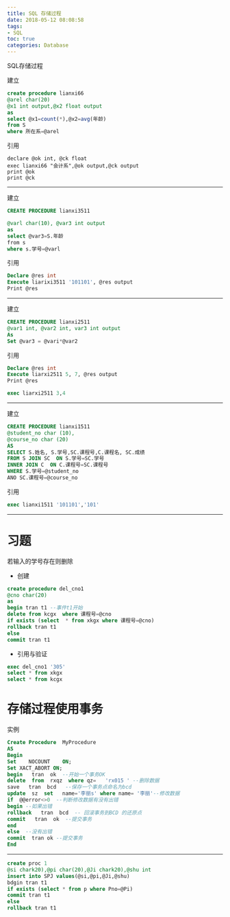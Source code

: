 ```yaml
---
title: SQL 存储过程
date: 2018-05-12 08:08:58
tags:
- SQL
toc: true
categories: Database
---
```

SQL存储过程
<!--more-->
建立
```sql
create procedure lianxi66
@arel char(20)
@x1 int output,@x2 float output
as
select @x1=count(*),@x2=avg(年龄)
from S
where 所在系=@arel
```
引用
```
declare @ok int, @ck float
exec lianxi66 "会计系",@ok output,@ck output
print @ok
print @ck
```
---------------------------------------------------------

建立
```sql
CREATE PROCEDURE lianxi3511

@varl char(10), @var3 int output
as
select @var3=S.年龄
frоm ѕ
where s.学号=@varl
```
引用
```sql
Declare @res int
Execute liarixi3511 '101101', @res output
Print @res
```
----------------------------------------------------------
建立
```sql
CREATE PROCEDURE lianxi2511
@var1 int, @var2 int, var3 int output
As
Set @var3 = @vari*@var2
```
引用
```sql
Declare @res int
Execute liarxi2511 5, 7, @res output
Print @res

exec liarxi2511 3,4
```
----------------------------------------------------------
建立
```sql
CREATE PROCEDURE lianxi1511
@student_no char (10),
@course_no char (20)
AS
SELECT S.姓名, S.学号,SC.课程号,C.课程名, SC.成绩
FROM S JOIN SC  ON S.学号=SC.学号
INNER JOIN C  ON C.课程号=SC.课程号
WHERE S.学号=@student_no
ANO SC.课程号=@course_no
```
引用
```sql
exec lianxi1511 '101101','101'
```
-----------------------------------------------------------
# 习题
若输入的学号存在则删除
- 创建
```sql
create procedure del_cno1
@cno char(20)
as
begin tran t1 --事件t1开始
delete from kcgx  where 课程号=@cno
if exists (select  * from xkgx where 课程号=@cno)
rollback tran t1
else
commit tran t1
```
- 引用与验证
```sql
exec del_cno1 '305'
select * from xkgx
select * from kcgx
```
# 存储过程使用事务
实例
```sql
Create Procedure  MyProcedure
AS
Begin
Set    NOCOUNT    ON;
Set XACT_ABORT ON;
begin   tran  ok  --开始一个事务OK
delete  from  rxqz  where qz=   'rx015 ' --删除数据
save   tran  bcd   --保存一个事务点命名为bcd
update  sz  set   name='李丽s' where name= '李丽'--修改数据
if  @@error<>0  --判断修改数据有没有出错
begin --如果出错
rollback   tran  bcd  -- 回滚事务到BCD 的还原点
commit   tran  ok  --提交事务
end
else  --没有出错
commit  tran ok --提交事务
End
```
---
```sql
create proc 1
@si chark20),@pi char(20),@Ji chark20),@shu int
insert into SPJ values(@si,@pi,@Ji,@shu)
bdgin tran t1
if exists (select * from p where Pno=@Pi)
commit tran t1
else
rollback tran t1
```
